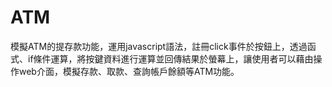 # ATM

模擬ATM的提存款功能，運用javascript語法，註冊click事件於按鈕上，透過函式、if條件運算，將按鍵資料進行運算並回傳結果於螢幕上，讓使用者可以藉由操作web介面，模擬存款、取款、查詢帳戶餘額等ATM功能。

